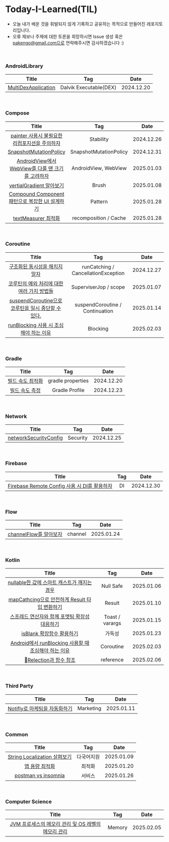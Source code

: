 # Today-I-Learned(TIL)
- 오늘 내가 배운 것을 휘발되지 않게 기록하고 공유하는 목적으로 만들어진 레포지토리입니다.
- 오류 제보나 주제에 대한 토론을 희망하시면 Issue 생성 혹은 pakengo@gmail.com으로 연락해주시면 감사하겠습니다 :)

<br>

### AndroidLibrary
| Title | Tag | Date | 
| :------: | :---: | :---: |
| [MultiDexApplication](https://github.com/haeti-dev/Today-I-Learned/blob/main/AndroidLibrary/MultiDexApplication.md) | Dalvik Executable(DEX) | 2024.12.20 | 
<br>

### Compose
| Title | Tag | Date | 
| :------: | :---: | :---: |
| [painter 사용시 불필요한 리컴포지션을 주의하자](https://github.com/haeti-dev/Today-I-Learned/blob/main/Compose/Stability/painter%20%EC%82%AC%EC%9A%A9%EC%8B%9C%20%EB%B6%88%ED%95%84%EC%9A%94%ED%95%9C%20%EB%A6%AC%EC%BB%B4%ED%8F%AC%EC%A7%80%EC%85%98%EC%9D%84%20%EC%A3%BC%EC%9D%98%ED%95%98%EC%9E%90.md) | Stability | 2024.12.26 | 
| [SnapshotMutationPolicy](https://github.com/haeti-dev/Today-I-Learned/blob/main/Compose/SmartRecomposition/SnapshotMutationPolicy.md) | SnapshotMutationPolicy | 2024.12.31 | 
| [AndroidView에서 WebView를 다룰 땐 크기를 고려하자](https://github.com/haeti-dev/Today-I-Learned/blob/main/Compose/WebView/AndroidView%EC%97%90%EC%84%9C%20Webview%EB%A5%BC%20%EB%8B%A4%EB%A3%B0%20%EB%95%90%20%ED%81%AC%EA%B8%B0%EB%A5%BC%20%EA%B3%A0%EB%A0%A4%ED%95%98%EC%9E%90.md) | AndroidView, WebView | 2025.01.03 | 
| [vertialGradient 알아보기](https://github.com/haeti-dev/Today-I-Learned/blob/main/Compose/Design/verticalGradient%20%EC%95%8C%EC%95%84%EB%B3%B4%EA%B8%B0.md) | Brush | 2025.01.08 | 
| [Compound Component 패턴으로 복잡한 UI 설계하기](https://github.com/haeti-dev/Today-I-Learned/blob/main/Compose/Pattern/Compound%20Component%20%ED%8C%A8%ED%84%B4%EC%9C%BC%EB%A1%9C%20%EB%B3%B5%EC%9E%A1%ED%95%9C%20UI%20%EC%84%A4%EA%B3%84%ED%95%98%EA%B8%B0.md) | Pattern | 2025.01.28 | 
| [textMeasurer 최적화](https://github.com/haeti-dev/Today-I-Learned/blob/main/Compose/Textmeasurer%20%EC%B5%9C%EC%A0%81%ED%99%94%20%EB%B0%A9%EB%B2%95.md) | recomposition / Cache | 2025.01.28 | 
<br>

### Coroutine
| Title | Tag | Date | 
| :------: | :---: | :---: |
| [구조화된 동시성을 해치지 말자](https://github.com/haeti-dev/Today-I-Learned/blob/main/Coroutine/%EA%B5%AC%EC%A1%B0%ED%99%94%EB%90%9C%20%EB%8F%99%EC%8B%9C%EC%84%B1%EC%9D%84%20%ED%95%B4%EC%B9%98%EC%A7%80%20%EB%A7%90%EC%9E%90.md) | runCatching / CancellationException | 2024.12.27 | 
| [코루틴의 예외 처리에 대한 여러 가지 방법들](https://github.com/haeti-dev/Today-I-Learned/blob/main/Coroutine/%EC%BD%94%EB%A3%A8%ED%8B%B4%EC%9D%98%20%EC%98%88%EC%99%B8%20%EC%B2%98%EB%A6%AC%EC%97%90%20%EB%8C%80%ED%95%9C%20%EC%97%AC%EB%9F%AC%20%EA%B0%80%EC%A7%80%20%EB%B0%A9%EB%B2%95%EB%93%A4.md) | SuperviserJop / scope | 2025.01.07 | 
| [suspendCoroutine으로 코루틴을 일시 중단할 수 있다. ](https://github.com/haeti-dev/Today-I-Learned/blob/main/Coroutine/suspendCoroutine%EC%9C%BC%EB%A1%9C%20%EC%BD%94%EB%A3%A8%ED%8B%B4%EC%9D%84%20%EC%9D%BC%EC%8B%9C%20%EC%A4%91%EB%8B%A8%ED%95%A0%20%EC%88%98%20%EC%9E%88%EB%8B%A4.md) | suspendCoroutine / Continuation | 2025.01.14 | 
| [runBlocking 사용 시 조심해야 하는 이유](https://github.com/haeti-dev/Today-I-Learned/blob/main/Kotlin/runBlocking%20%EC%82%AC%EC%9A%A9%ED%95%A0%20%EB%95%8C%20%EC%A1%B0%EC%8B%AC%ED%95%B4%EC%95%BC%20%ED%95%98%EB%8A%94%20%EC%9D%B4%EC%9C%A0.md) | Blocking | 2025.02.03 |
<br>


### Gradle
| Title | Tag | Date | 
| :------: | :---: | :---: |
| [빌드 속도 최적화](https://github.com/haeti-dev/Today-I-Learned/blob/main/Gradle/%EB%B9%8C%EB%93%9C%EC%86%8D%EB%8F%84_%EC%B5%9C%EC%A0%81%ED%99%94.md) | gradle properties | 2024.12.20 | 
| [빌드 속도 측정](https://github.com/haeti-dev/Today-I-Learned/blob/main/Gradle/%EB%B9%8C%EB%93%9C%EC%86%8D%EB%8F%84_%EC%B8%A1%EC%A0%95.md) | Gradle Profile | 2024.12.23 | 
<br>

### Network
| Title | Tag | Date | 
| :------: | :---: | :---: |
| [networkSecurityConfig](https://github.com/haeti-dev/Today-I-Learned/blob/main/Network/networkSecurityConfig.md) | Security | 2024.12.25 | 
<br>

### Firebase
| Title | Tag | Date | 
| :------: | :---: | :---: |
| [Firebase Remote Config 사용 시 DI를 활용하자](https://github.com/haeti-dev/Today-I-Learned/blob/main/FireBase/FireBaseRemoteCofig%20%EC%82%AC%EC%9A%A9%20%EC%8B%9C%20DI%EB%A5%BC%20%ED%99%9C%EC%9A%A9%ED%95%98%EC%9E%90.md) | DI | 2024.12.30 | 
<br>

### Flow
| Title | Tag | Date | 
| :------: | :---: | :---: |
| [channelFlow를 알아보자](https://github.com/haeti-dev/Today-I-Learned/blob/main/Flow/channelFlow%EB%A5%BC%20%EC%95%8C%EC%95%84%EB%B3%B4%EC%9E%90.md) | channel | 2025.01.24 | 
<br>


### Kotlin
| Title | Tag | Date | 
| :------: | :---: | :---: |
| [nullable한 값에 스마트 캐스트가 깨지는 경우](https://github.com/haeti-dev/Today-I-Learned/blob/main/Kotlin/nullable%ED%95%9C%20%EA%B0%92%EC%97%90%20%EC%8A%A4%EB%A7%88%ED%8A%B8%20%EC%BA%90%EC%8A%A4%ED%8A%B8%EA%B0%80%20%EA%B9%A8%EC%A7%80%EB%8A%94%20%EA%B2%BD%EC%9A%B0.md) | Null Safe | 2025.01.06 | 
| [mapCathcing으로 안전하게 Result 타입 변환하기](https://github.com/haeti-dev/Today-I-Learned/blob/main/Kotlin/Result/mapCathcing%EC%9C%BC%EB%A1%9C%20%EC%95%88%EC%A0%84%ED%95%98%EA%B2%8C%20Result%20%ED%83%80%EC%9E%85%20%EB%B3%80%ED%99%98%ED%95%98%EA%B8%B0.md) | Result | 2025.01.10 |
| [스프레드 연산자와 함께 포멧팅 확장성 대응하기](https://github.com/haeti-dev/Today-I-Learned/blob/main/Kotlin/%EC%8A%A4%ED%94%84%EB%A0%88%EB%93%9C%20%EC%97%B0%EC%82%B0%EC%9E%90%EC%99%80%20%ED%95%A8%EA%BB%98%20%ED%8F%AC%EB%A9%A7%ED%8C%85%20%ED%99%95%EC%9E%A5%EC%84%B1%20%EB%8C%80%EC%9D%91%ED%95%98%EA%B8%B0.md) | Toast / varargs | 2025.01.15 |
| [isBlank 확장함수 활용하기](https://github.com/haeti-dev/Today-I-Learned/blob/main/Kotlin/isBlank%20%ED%99%95%EC%9E%A5%ED%95%A8%EC%88%98%20%ED%99%9C%EC%9A%A9%ED%95%98%EA%B8%B0.md) | 가독성 | 2025.01.23 |
| [Android에서 runBlocking 사용할 때 조심해야 하는 이유](https://github.com/haeti-dev/Today-I-Learned/blob/main/Kotlin/runBlocking%20%EC%82%AC%EC%9A%A9%ED%95%A0%20%EB%95%8C%20%EC%A1%B0%EC%8B%AC%ED%95%B4%EC%95%BC%20%ED%95%98%EB%8A%94%20%EC%9D%B4%EC%9C%A0.md) | Coroutine | 2025.02.03 |
| [Relection과 함수 참조](https://github.com/haeti-dev/Today-I-Learned/blob/main/Kotlin/Reflection%EA%B3%BC%20%ED%95%A8%EC%88%98%20%EC%B0%B8%EC%A1%B0.md) | reference | 2025.02.06 |
<br>




### Third Party
| Title | Tag | Date | 
| :------: | :---: | :---: |
| [Notifly로 마케팅을 자동화하기](https://github.com/haeti-dev/Today-I-Learned/blob/main/Third-Party/Notifly%EB%A1%9C%20%EB%A7%88%EC%BC%80%ED%8C%85%EC%9D%84%20%EC%9E%90%EB%8F%99%ED%99%94%ED%95%98%EA%B8%B0.md) | Marketing | 2025.01.11 | 
<br>

### Common
| Title | Tag | Date | 
| :------: | :---: | :---: |
| [String Localization 살펴보기](https://github.com/haeti-dev/Today-I-Learned/blob/main/common/String%20Localization%20%EC%82%B4%ED%8E%B4%EB%B3%B4%EA%B8%B0.md) | 다국어지원 | 2025.01.09 |
| [앱 용량 최적화](https://github.com/haeti-dev/Today-I-Learned/blob/main/common/%EC%95%B1%20%EC%9A%A9%EB%9F%89%20%EC%B5%9C%EC%A0%81%ED%99%94.md) | 최적화 | 2025.01.20 | 
| [postman vs insomnia](https://github.com/haeti-dev/Today-I-Learned/blob/main/common/postman%20vs%20insomnia.md) | 서비스 | 2025.01.26 | 

<br>

### Computer Science
| Title | Tag | Date | 
| :------: | :---: | :---: |
| [JVM 프로세스의 메모리 관리 및 OS 레벨의 메모리 관리](https://github.com/haeti-dev/Today-I-Learned/blob/main/CS/Memory/JVM%20%ED%94%84%EB%A1%9C%EC%84%B8%EC%8A%A4%EC%9D%98%20%EB%A9%94%EB%AA%A8%EB%A6%AC%20%EA%B4%80%EB%A6%AC%20%EB%B0%8F%20OS%20%EB%A0%88%EB%B2%A8%EC%9D%98%20%EB%A9%94%EB%AA%A8%EB%A6%AC%20%EA%B4%80%EB%A6%AC.md) | Memory | 2025.02.05 | 
<br>





